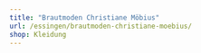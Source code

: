 ```yaml
---
title: "Brautmoden Christiane Möbius"
url: /essingen/brautmoden-christiane-moebius/
shop: Kleidung
---
```

